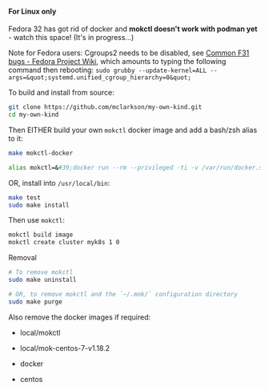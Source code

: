 #### For Linux only

Fedora 32 has got rid of docker and **mokctl doesn't work with podman yet** - watch this space! (It's in progress...)

Note for Fedora users: Cgroups2 needs to be disabled, see [Common F31 bugs - Fedora Project Wiki](https://fedoraproject.org/wiki/Common_F31_bugs#Docker_package_no_longer_available_and_will_not_run_by_default_.28due_to_switch_to_cgroups_v2.29), which amounts to typing the following command then rebooting: `sudo grubby --update-kernel=ALL --args=&quot;systemd.unified_cgroup_hierarchy=0&quot;`

To build and install from source:

```bash
git clone https://github.com/mclarkson/my-own-kind.git
cd my-own-kind
```

Then EITHER build your own `mokctl` docker image and add a bash/zsh alias to it:

```bash
make mokctl-docker

alias mokctl=&#39;docker run --rm --privileged -ti -v /var/run/docker.sock:/var/run/docker.sock -v ~/.mok/:/root/.mok/ -e TERM=xterm-256color local/mokctl&#39;
```

OR, install into `/usr/local/bin`:

```bash
make test
sudo make install
```

Then use `mokctl`:

```bash
mokctl build image
mokctl create cluster myk8s 1 0
```

Removal

```bash
# To remove mokctl
sudo make uninstall

# OR, to remove mokctl and the `~/.mok/` configuration directory
sudo make purge
```

Also remove the docker images if required:

- local/mokctl

- local/mok-centos-7-v1.18.2

- docker

- centos
